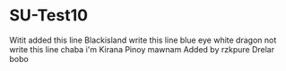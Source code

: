 # SU-Test10
Witit added this line
Blackisland write this line 
blue eye white dragon not write this line
chaba
i'm Kirana
Pinoy
mawnam
Added by rzkpure
Drelar
bobo
